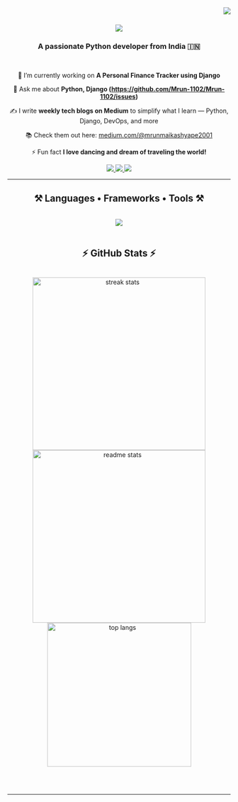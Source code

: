 <img align="right" src="https://visitor-badge.laobi.icu/badge?page_id=Mrun-1102.Mrun-1102" />

<h1 align="center">
    <img src="https://readme-typing-svg.herokuapp.com/?font=Righteous&size=35&center=true&vCenter=true&width=500&height=70&duration=4000&lines=Hi+There!+👋;+I'm+Mrunmai+Kashyape!;" />
</h1>

<h3 align="center">A passionate Python developer from India 🇮🇳</h3>

<br/>

<div align="center">
 
 🔭 I’m currently working on **A Personal Finance Tracker using Django**

💬 Ask me about **Python, Django (https://github.com/Mrun-1102/Mrun-1102/issues)**

✍️ I write **weekly tech blogs on Medium** to simplify what I learn — Python, Django, DevOps, and more  

📚 Check them out here: [medium.com/@mrunmaikashyape2001](https://medium.com/@mrunmaikashyape2001)  

⚡ Fun fact **I love dancing and dream of traveling the world!**

 </div>
 
<div align="center"> 
  <a href="mailto:mrunmaikashyape2001@gmail.com">
    <img src="https://img.shields.io/badge/Gmail-333333?style=for-the-badge&logo=gmail&logoColor=red" />
  </a>
  <a href="https://linkedin.com/in/mrun1102" target="_blank">
    <img src="https://img.shields.io/badge/LinkedIn-0077B5?style=for-the-badge&logo=linkedin&logoColor=white" target="_blank" />
  </a>
  <a href="https://github.com/Mrun-1102" target="_blank">
     <img src="https://img.shields.io/badge/Github-FF5722?style=for-the-badge&logo=github&logoColor=white" target="_blank" />
  </a>
</div>

 <hr/>
 
<h2 align="center">⚒️ Languages • Frameworks • Tools ⚒️</h2>
<br/>
<div align="center">
    <img src="https://skillicons.dev/icons?i=python,django,flask,html,css,js,react,bootstrap,mysql,github,vscode,git,linux,docker,jenkins" /><br>
</div>

<br/>

<h2 align="center">⚡ GitHub Stats ⚡</h2>
<br>
<div align="center">
  <img width=390 src="https://github-readme-streak-stats.herokuapp.com/?user=Mrun-1102&theme=react&border_radius=10" alt="streak stats"/>
  <img width=390 src="https://github-readme-stats.vercel.app/api?username=Mrun-1102&count_private=true&show_icons=true&theme=react&rank_icon=github&border_radius=10" alt="readme stats" />
  <br/>
  <img width=325 align="center" src="https://github-readme-stats.vercel.app/api/top-langs/?username=Mrun-1102&hide=HTML&langs_count=8&layout=compact&theme=react&border_radius=10" alt="top langs" />
</div>

<br/><br/>

<hr/>


